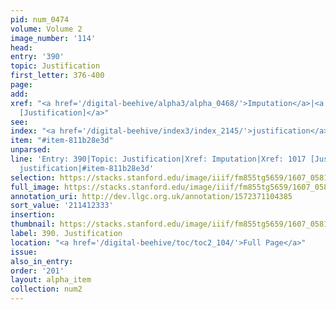 ```yaml
---
pid: num_0474
volume: Volume 2
image_number: '114'
head:
entry: '390'
topic: Justification
first_letter: 376-400
page:
add:
xref: "<a href='/digital-beehive/alpha3/alpha_0468/'>Imputation</a>|<a href='/digital-beehive/num5/num_1358/'>1017
  [Justification]</a>"
see:
index: "<a href='/digital-beehive/index3/index_2145/'>justification</a>"
item: "#item-811b28e3d"
unparsed:
line: 'Entry: 390|Topic: Justification|Xref: Imputation|Xref: 1017 [Justification]|Index:
  justification|#item-811b28e3d'
selection: https://stacks.stanford.edu/image/iiif/fm855tg5659/1607_0581/940,2333,2829,830/full/0/default.jpg
full_image: https://stacks.stanford.edu/image/iiif/fm855tg5659/1607_0581/full/full/0/default.jpg
annotation_uri: http://dev.llgc.org.uk/annotation/1572371104385
sort_value: '211412333'
insertion:
thumbnail: https://stacks.stanford.edu/image/iiif/fm855tg5659/1607_0581/940,2333,600,180/250,/0/default.jpg
label: 390. Justification
location: "<a href='/digital-beehive/toc/toc2_104/'>Full Page</a>"
issue:
also_in_entry:
order: '201'
layout: alpha_item
collection: num2
---
```

